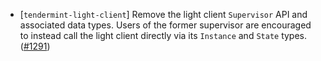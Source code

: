 - [`tendermint-light-client`] Remove the light client `Supervisor` API and
  associated data types. Users of the former supervisor are encouraged to
  instead call the light client directly via its `Instance` and `State` types.
  ([\#1291](https://github.com/informalsystems/tendermint-rs/issues/1291))
